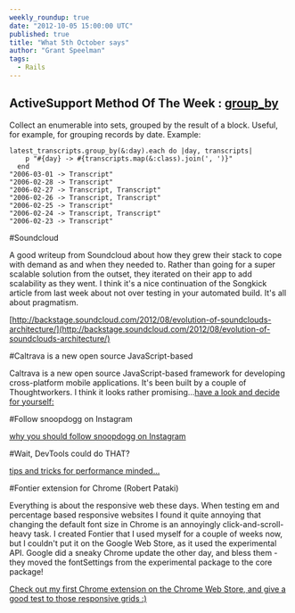 ```yaml
---
weekly_roundup: true
date: "2012-10-05 15:00:00 UTC"
published: true
title: "What 5th October says"
author: "Grant Speelman"
tags:
  - Rails
---
```


## ActiveSupport Method Of The Week : [group_by](http://as.rubyonrails.org/classes/Enumerable.html#M000498)

Collect an enumerable into sets, grouped by the result of a block. Useful, for example, for grouping records by date.
Example:

    latest_transcripts.group_by(&:day).each do |day, transcripts|
        p "#{day} -> #{transcripts.map(&:class).join(', ')}"
      end
    "2006-03-01 -> Transcript"
    "2006-02-28 -> Transcript"
    "2006-02-27 -> Transcript, Transcript"
    "2006-02-26 -> Transcript, Transcript"
    "2006-02-25 -> Transcript"
    "2006-02-24 -> Transcript, Transcript"
    "2006-02-23 -> Transcript"

#Soundcloud

A good writeup from Soundcloud about how they grew their stack to cope with demand as and when they needed to.  Rather than going for a super scalable solution from the outset, they iterated on their app to add scalability as they went.  I think it's a nice continuation of the Songkick article from last week about not over testing in your automated build.  It's all about pragmatism.

[http://backstage.soundcloud.com/2012/08/evolution-of-soundclouds-architecture/](http://backstage.soundcloud.com/2012/08/evolution-of-soundclouds-architecture/)

#Caltrava is a new open source JavaScript-based

Caltrava is a new open source JavaScript-based framework for developing cross-platform mobile applications. It's been built by a couple of Thoughtworkers. I think it looks rather promising...[have a look and decide for yourself:](http://overwatering.org/blog/2012/10/announcing-calatrava/)

#Follow snoopdogg on Instagram

[why you should follow snoopdogg on Instagram](http://instagram.com/p/QZdeooS82k/)

#Wait, DevTools could do THAT?

[tips and tricks for performance minded...](http://www.igvita.com/slides/2012/devtools-tips-and-tricks/#1)

#Fontier extension for Chrome (Robert Pataki)

Everything is about the responsive web these days. When testing em and percentage based responsive websites I found it quite annoying that changing the default font size in Chrome is an annoyingly click-and-scroll-heavy task.
I created Fontier that I used myself for a couple of weeks now, but I couldn't put it on the Google Web Store, as it used the experimental API. Google did a sneaky Chrome update the other day, and bless them - they moved the fontSettings from the experimental package to the core package!

[Check out my first Chrome extension on the Chrome Web Store, and give a good test to those responsive grids :)](https://chrome.google.com/webstore/detail/fontier/dkbamaalakfhckcidgiigdinhcncaeae)



